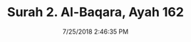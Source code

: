 ---
title       : "Surah 2. Al-Baqara, Ayah 162"
date        : 7/25/2018 2:46:35 PM
draft       : false
type        : "quran"
layout      : "compare"
BookCode    : "CMP"
SurahNumber : "2"
AyahNumber  : "162"
TotalAyah   : "286"
---